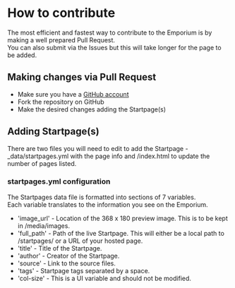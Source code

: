 # How to contribute

The most efficient and fastest way to contribute to the Emporium is by making a well prepared Pull Request.  
You can also submit via the Issues but this will take longer for the page to be added.

## Making changes via Pull Request

* Make sure you have a [GitHub account](https://github.com/signup/free)
* Fork the repository on GitHub
* Make the desired changes adding the Startpage(s)

## Adding Startpage(s)  

There are two files you will need to edit to add the Startpage - _data/startpages.yml with the page info and /index.html to update the number of pages listed.  

### startpages.yml configuration  

The Startpages data file is formatted into sections of 7 variables.  
Each variable translates to the information you see on the Emporium.  

* 'image_url' - Location of the 368 x 180 preview image. This is to be kept in /media/images.
* 'full_path' - Path of the live Startpage. This will either be a local path to /startpages/ or a URL of your hosted page.
* 'title' - Title of the Startpage.
* 'author' - Creator of the Startpage.
* 'source' - Link to the source files.
* 'tags' - Startpage tags separated by a space.
* 'col-size' - This is a UI variable and should not be modified.